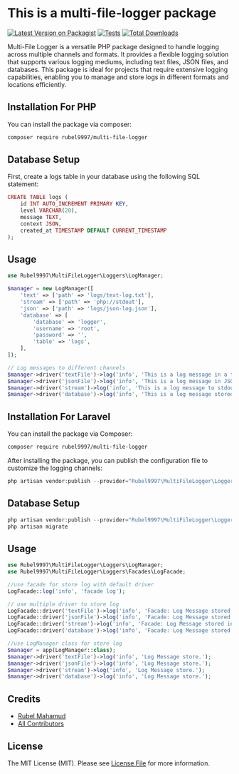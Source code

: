 # This is a multi-file-logger package

[![Latest Version on Packagist](https://img.shields.io/packagist/v/rubel9997/multi-file-logger.svg?style=flat-square)](https://packagist.org/packages/rubel9997/multi-file-logger)
[![Tests](https://img.shields.io/github/actions/workflow/status/rubel9997/multi-file-logger/run-tests.yml?branch=main&label=tests&style=flat-square)](https://github.com/rubel9997/multi-file-logger/actions/workflows/run-tests.yml)
[![Total Downloads](https://img.shields.io/packagist/dt/rubel9997/multi-file-logger.svg?style=flat-square)](https://packagist.org/packages/rubel9997/multi-file-logger)

Multi-File Logger is a versatile PHP package designed to handle logging across multiple channels and formats. It provides a flexible logging solution that supports various logging mediums, including text files, JSON files, and databases.
This package is ideal for projects that require extensive logging capabilities, enabling you to manage and store logs in different formats and locations efficiently.
## Installation For PHP 

You can install the package via composer:

```bash
composer require rubel9997/multi-file-logger
```

## Database Setup

First, create a logs table in your database using the following SQL statement:

```php
CREATE TABLE logs (
    id INT AUTO_INCREMENT PRIMARY KEY,
    level VARCHAR(20),
    message TEXT,
    context JSON,
    created_at TIMESTAMP DEFAULT CURRENT_TIMESTAMP
);
```

## Usage

```php
use Rubel9997\MultiFileLogger\Loggers\LogManager;

$manager = new LogManager([
    'text' => ['path' => 'logs/text-log.txt'],
    'stream' => ['path' => 'php://stdout'],
    'json' => ['path' => 'logs/json-log.json'],
    'database' => [
        'database' => 'logger',
        'username' => 'root',
        'password' => '',
        'table' => 'logs',
    ],
]);

// Log messages to different channels
$manager->driver('textFile')->log('info', 'This is a log message in a text file.');
$manager->driver('jsonFile')->log('info', 'This is a log message in JSON format.');
$manager->driver('stream')->log('info', 'This is a log message to stdout.');
$manager->driver('database')->log('info', 'This is a log message stored in the database.');
```

<!-- ## Testing

```bash
composer test
``` -->

## Installation For Laravel 

You can install the package via Composer:

```bash
composer require rubel9997/multi-file-logger
```

After installing the package, you can publish the configuration file to customize the logging channels:

```php
php artisan vendor:publish --provider="Rubel9997\MultiFileLogger\Loggers\LoggerServiceProvider" --tag="logger-config"

```

## Database Setup
```php
php artisan vendor:publish --provider="Rubel9997\MultiFileLogger\Loggers\LoggerServiceProvider" --tag="logger-migration"
php artisan migrate
```

## Usage

```php
use Rubel9997\MultiFileLogger\Loggers\LogManager;
use Rubel9997\MultiFileLogger\Loggers\Facades\LogFacade;

//use facade for store log with default driver
LogFacade::log('info', 'facade log');

// use multiple driver to store log
LogFacade::driver('textFile')->log('info', 'Facade: Log Message stored in text file.');
LogFacade::driver('jsonFile')->log('info', 'Facade: Log Message stored in JSON file.');
LogFacade::driver('stream')->log('info', 'Facade: Log Message stored in stream.');
LogFacade::driver('database')->log('info', 'Facade: Log Message stored in database.');

//use LogManager class for store log
$manager = app(LogManager::class);
$manager->driver('textFile')->log('info', 'Log Message store.');
$manager->driver('jsonFile')->log('info', 'Log Message store.');
$manager->driver('stream')->log('info', 'Log Message store.');
$manager->driver('database')->log('info', 'Log Message store.');
```

## Credits

- [Rubel Mahamud](https://github.com/rubel9997)
- [All Contributors](../../contributors)

## License

The MIT License (MIT). Please see [License File](LICENSE.md) for more information.
